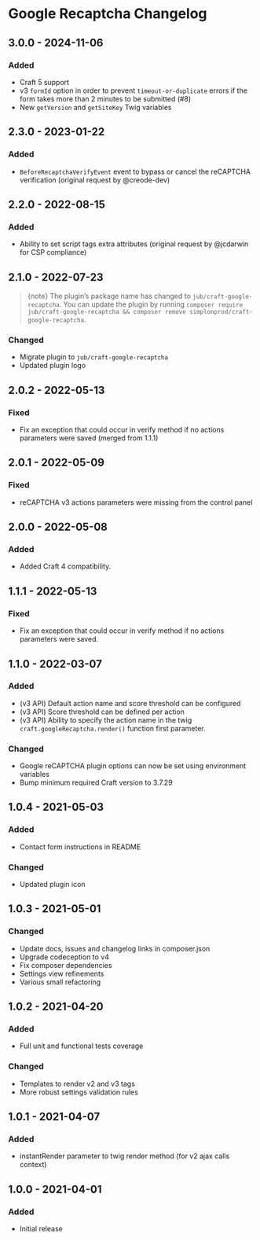 # Google Recaptcha Changelog

## 3.0.0 - 2024-11-06

### Added

- Craft 5 support
- v3 `formId` option in order to prevent `timeout-or-duplicate` errors if the form takes more than 2 minutes to be
  submitted (#8)
- New `getVersion` and `getSiteKey` Twig variables

## 2.3.0 - 2023-01-22

### Added

- `BeforeRecaptchaVerifyEvent` event to bypass or cancel the reCAPTCHA verification (original request by @creode-dev)

## 2.2.0 - 2022-08-15

### Added

- Ability to set script tags extra attributes (original request by @jcdarwin for CSP compliance)

## 2.1.0 - 2022-07-23

> {note} The plugin’s package name has changed to `jub/craft-google-recaptcha`. You can update the plugin by running
`composer require jub/craft-google-recaptcha && composer remove simplonprod/craft-google-recaptcha`.

### Changed

- Migrate plugin to `jub/craft-google-recaptcha`
- Updated plugin logo

## 2.0.2 - 2022-05-13

### Fixed

- Fix an exception that could occur in verify method if no actions parameters were saved (merged from 1.1.1)

## 2.0.1 - 2022-05-09

### Fixed

- reCAPTCHA v3 actions parameters were missing from the control panel

## 2.0.0 - 2022-05-08

### Added

- Added Craft 4 compatibility.

## 1.1.1 - 2022-05-13

### Fixed

- Fix an exception that could occur in verify method if no actions parameters were saved.

## 1.1.0 - 2022-03-07

### Added

- (v3 API) Default action name and score threshold can be configured
- (v3 API) Score threshold can be defined per action
- (v3 API) Ability to specify the action name in the twig `craft.googleRecaptcha.render()` function first parameter.

### Changed

- Google reCAPTCHA plugin options can now be set using environment variables
- Bump minimum required Craft version to 3.7.29

## 1.0.4 - 2021-05-03

### Added

- Contact form instructions in README

### Changed

- Updated plugin icon

## 1.0.3 - 2021-05-01

### Changed

- Update docs, issues and changelog links in composer.json
- Upgrade codeception to v4
- Fix composer dependencies
- Settings view refinements
- Various small refactoring

## 1.0.2 - 2021-04-20

### Added

- Full unit and functional tests coverage

### Changed

- Templates to render v2 and v3 tags
- More robust settings validation rules

## 1.0.1 - 2021-04-07

### Added

- instantRender parameter to twig render method (for v2 ajax calls context)

## 1.0.0 - 2021-04-01

### Added

- Initial release
